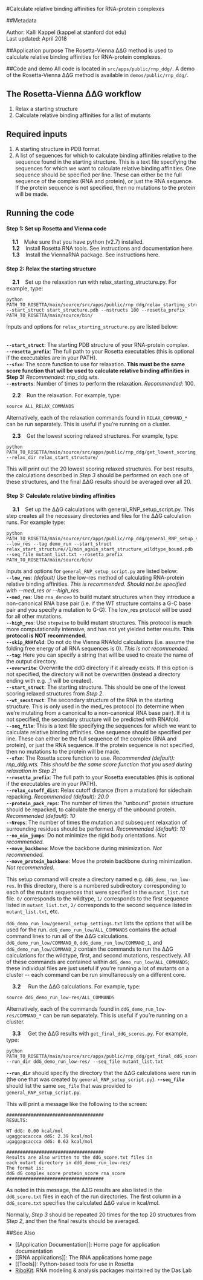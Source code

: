 #Calculate relative binding affinities for RNA-protein complexes 

##Metadata

Author: Kalli Kappel (kappel at stanford dot edu)  
Last updated: April 2018

##Application purpose
The Rosetta-Vienna ΔΔG method is used to calculate relative binding affinities for RNA-protein complexes.  

##Code and demo
All code is located in `src/apps/public/rnp_ddg/`. A demo of the Rosetta-Vienna ΔΔG method is available in `demos/public/rnp_ddg/`.  

## The Rosetta-Vienna ΔΔG workflow
1. Relax a starting structure
2. Calculate relative binding affinities for a list of mutants

## Required inputs
1. A starting structure in PDB format.
2. A list of sequences for which to calculate binding affinities relative to the sequence found in the starting structure. This is a text file specifying the sequences for which we want to calculate relative binding affinities. One sequence should be specified per line. These can either be the full sequence of the complex (RNA and protein), or just the RNA sequence. If the protein sequence is not specified, then no mutations to the protein will be made. 

## Running the code

#### Step 1: Set up Rosetta and Vienna code
&nbsp;&nbsp;&nbsp;&nbsp;**1.1**&nbsp;&nbsp;&nbsp;&nbsp;Make sure that you have python (v2.7) installed.  
&nbsp;&nbsp;&nbsp;&nbsp;**1.2**&nbsp;&nbsp;&nbsp;&nbsp;Install Rosetta RNA tools. See instructions and documentation here.  
&nbsp;&nbsp;&nbsp;&nbsp;**1.3**&nbsp;&nbsp;&nbsp;&nbsp;Install the ViennaRNA package. See instructions here.  

#### Step 2: Relax the starting structure

&nbsp;&nbsp;&nbsp;&nbsp;**2.1**&nbsp;&nbsp;&nbsp;&nbsp;Set up the relaxation run with relax_starting_structure.py. For example, type: 

```
python PATH_TO_ROSETTA/main/source/src/apps/public/rnp_ddg/relax_starting_structure.py --start_struct start_structure.pdb --nstructs 100 --rosetta_prefix PATH_TO_ROSETTA/main/source/bin/
```
  
Inputs and options for `relax_starting_structure.py` are listed below:  <br><br>

**`--start_struct`**: The starting PDB structure of your RNA-protein complex.  
**`--rosetta_prefix`**: The full path to your Rosetta executables (this is optional if the executables are in your PATH).  
**`--sfxn`**: The score function to use for relaxation. **This must be the same score function that will be used to calculate relative binding affinities in Step 3!** *Recommended*: rnp_ddg.wts.  
**`--nstructs`**: Number of times to perform the relaxation. *Recommended*: 100.  

&nbsp;&nbsp;&nbsp;&nbsp;**2.2**&nbsp;&nbsp;&nbsp;&nbsp;Run the relaxation. For example, type:

```
source ALL_RELAX_COMMANDS
```

Alternatively, each of the relaxation commands found in `RELAX_COMMAND_*` can be run separately. This is useful if you’re running on a cluster. 

&nbsp;&nbsp;&nbsp;&nbsp;**2.3**&nbsp;&nbsp;&nbsp;&nbsp;Get the lowest scoring relaxed structures. For example, type:  

```
python PATH_TO_ROSETTA/main/source/src/apps/public/rnp_ddg/get_lowest_scoring_relaxed_models.py --relax_dir relax_start_structure/
```

This will print out the 20 lowest scoring relaxed structures. For best results, the calculations described in *Step 3* should be performed on each one of these structures, and the final ΔΔG results should be averaged over all 20.

#### Step 3: Calculate relative binding affinities

&nbsp;&nbsp;&nbsp;&nbsp;**3.1**&nbsp;&nbsp;&nbsp;&nbsp;Set up the ΔΔG calculations with general_RNP_setup_script.py. This step creates all the necessary directories and files for the ΔΔG calculation runs. For example type:

```
python PATH_TO_ROSETTA/main/source/src/apps/public/rnp_ddg/general_RNP_setup_script.py --low_res --tag demo_run --start_struct relax_start_structure//1/min_again_start_structure_wildtype_bound.pdb --seq_file mutant_list.txt --rosetta_prefix PATH_TO_ROSETTA/main/source/bin/
```

Inputs and options for `general_RNP_setup_script.py` are listed below:  
**`--low_res`**: *(default)* Use the low-res method of calculating RNA-protein relative binding affinities. *This is recommended.* *Should not be specified with --med_res or --high_res.*   
**`--med_res`**: Use `rna_denovo` to build mutant structures when they introduce a non-canonical RNA base pair (i.e. if the WT structure contains a G-C base pair and you specify a mutation to G-G). The low_res protocol will be used for all other mutations.   
**`--high_res`**: Use `stepwise` to build mutant structures. This protocol is much more computationally intensive, and has not yet yielded better results. **This protocol is NOT recommended.**   
**`--skip_RNAfold`**: Do not do the Vienna RNAfold calculations (i.e. assume the folding free energy of all RNA sequences is 0). *This is not recommended.*   
**`--tag`**: Here you can specify a string that will be used to create the name of the output directory.   
**`--overwrite`**: Overwrite the ddG directory if it already exists. If this option is not specified, the directory will not be overwritten (instead a directory ending with e.g. _1 will be created).   
**`--start_struct`**: The starting structure. This should be one of the lowest scoring relaxed structures from *Step 2*.  
**`--wt_secstruct`**: The secondary structure of the RNA in the starting structure. This is only used in the med_res protocol (to determine when we’re mutating from a canonical to a non-canonical RNA base pair). If it is not specified, the secondary structure will be predicted with RNAfold.   
**`--seq_file`**: This is a text file specifying the sequences for which we want to calculate relative binding affinities. One sequence should be specified per line. These can either be the full sequence of the complex (RNA and protein), or just the RNA sequence. If the protein sequence is not specified, then no mutations to the protein will be made.   
**`--sfxn`**: The Rosetta score function to use. *Recommended (default): rnp_ddg.wts.* *This should be the same score function that you used during relaxation in Step 2!*   
**`--rosetta_prefix`**: The full path to your Rosetta executables (this is optional if the executables are in your PATH).   
**`--relax_cutoff_dist`**: Relax cutoff distance (from a mutation) for sidechain repacking. *Recommended (default): 20.0*   
**`--protein_pack_reps`**: The number of times the "unbound" protein structure should be repacked, to calculate the energy of the unbound protein. *Recommended (default): 10*   
**`--Nreps`**: The number of times the mutation and subsequent relaxation of surrounding residues should be performed. *Recommended (default): 10*   
**`--no_min_jumps`**: Do not minimize the rigid body orientations. *Not recommended.*   
**`--move_backbone`**: Move the backbone during minimization. *Not recommended.*   
**`--move_protein_backbone`**: Move the protein backbone during minimization. *Not recommended.*  

This setup command will create a directory named e.g. `ddG_demo_run_low-res`. In this directory, there is a numbered subdirectory corresponding to each of the mutant sequences that were specified in the `mutant_list.txt` file. `0/` corresponds to the wildtype, `1/` corresponds to the first sequence listed in `mutant_list.txt`, `2/` corresponds to the second sequence listed in `mutant_list.txt`, etc. 

`ddG_demo_run_low/general_setup_settings.txt` lists the options that will be used for the run.   `ddG_demo_run_low/ALL_COMMANDS` contains the actual command lines to run all of the ΔΔG calculations.  `ddG_demo_run_low/COMMAND_0`, `ddG_demo_run_low/COMMAND_1`, and `ddG_demo_run_low/COMMAND_2` contain the commands to run the ΔΔG calculations for the wildtype, first, and second mutations, respectively. All of these commands are contained within `ddG_demo_run_low/ALL_COMMANDS`; these individual files are just useful if you're running a lot of mutants on a cluster -- each command can be run simultaneously on a different core.   

&nbsp;&nbsp;&nbsp;&nbsp;**3.2**&nbsp;&nbsp;&nbsp;&nbsp; Run the ΔΔG calculations. For example, type:

```
source ddG_demo_run_low-res/ALL_COMMANDS
```

Alternatively, each of the commands found in `ddG_demo_run_low-res/COMMAND_*` can be run separately. This is useful if you’re running on a cluster.  

&nbsp;&nbsp;&nbsp;&nbsp;**3.3**&nbsp;&nbsp;&nbsp;&nbsp; Get the ΔΔG results with `get_final_ddG_scores.py`. For example, type: 

```
python PATH_TO_ROSETTA/main/source/src/apps/public/rnp_ddg/get_final_ddG_scores.py --run_dir ddG_demo_run_low-res/ --seq_file mutant_list.txt
```

**`--run_dir`** should specify the directory that the ΔΔG calculations were run in (the one that was created by `general_RNP_setup_script.py`). **`--seq_file`** should list the same `seq_file` that was provided to `general_RNP_setup_script.py`.   

This will print a message like the following to the screen:  

```
####################################
RESULTS:

WT ddG: 0.00 kcal/mol
ugaggcucaccca ddG: 2.39 kcal/mol
ugaggagcaccca ddG: 0.62 kcal/mol

####################################
Results are also written to the ddG_score.txt files in
each mutant directory in ddG_demo_run_low-res/
The format is:
ddG dG complex_score protein_score rna_score
####################################
```

As noted in this message, the ΔΔG results are also listed in the `ddG_score.txt` files in each of the run directories. The first column in a `ddG_score.txt` specifies the calculated ΔΔG value in kcal/mol.

Normally, *Step 3* should be repeated 20 times for the top 20 structures from *Step 2*, and then the final results should be averaged.  

##See Also

* [[Application Documentation]]: Home page for application documentation
* [[RNA applications]]: The RNA applications home page
* [[Tools]]: Python-based tools for use in Rosetta
* [RiboKit](http://ribokit.github.io/): RNA modeling & analysis packages maintained by the Das Lab